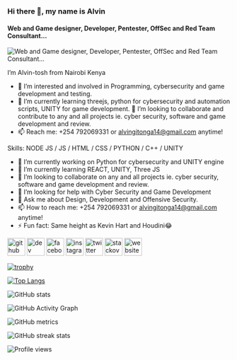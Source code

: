 ### Hi there 👋, my name is Alvin
#### Web and Game designer, Developer, Pentester, OffSec and Red Team Consultant...  
![Web and Game designer, Developer, Pentester, OffSec and Red Team Consultant...  ](https://github.com/alvin-tosh/alvin-tosh/blob/main/Helping%20Organisations.png)

I’m Alvin-tosh from Nairobi Kenya
- 👀 I’m interested and involved in Programming, cybersecurity and game development and testing.
- 🌱 I’m currently learning threejs, python for cybersecurity and automation scripts, UNITY for game development.
💞️ I’m looking to collaborate and contribute to any and all projects ie. cyber security, software and game development and review.
- 📫 Reach me: +254 792069331 or alvingitonga14@gmail.com anytime!


Skills: NODE JS / JS / HTML / CSS / PYTHON / C++ / UNITY

- 🔭 I’m currently working on  Python for cybersecurity and UNITY engine  
- 🌱 I’m currently learning REACT, UNITY, Three JS 
- 👯 I’m looking to collaborate on any and all projects ie. cyber security, software and game development and review. 
- 🤔 I’m looking for help with Cyber Security and Game Development 
- 💬 Ask me about Design, Development and Offensive Security. 
- 📫 How to reach me: +254 792069331 or alvingitonga14@gmail.com anytime! 
- ⚡ Fun fact: Same height as Kevin Hart and Houdini:joy: 


[<img src='https://cdn.jsdelivr.net/npm/simple-icons@3.0.1/icons/github.svg' alt='github' height='40'>](https://github.com/alvin-tosh)  [<img src='https://cdn.jsdelivr.net/npm/simple-icons@3.0.1/icons/dev-dot-to.svg' alt='dev' height='40'>](https://dev.to/alvin_tosh)  [<img src='https://cdn.jsdelivr.net/npm/simple-icons@3.0.1/icons/facebook.svg' alt='facebook' height='40'>](https://www.facebook.com/GITONGAalvin)  [<img src='https://cdn.jsdelivr.net/npm/simple-icons@3.0.1/icons/instagram.svg' alt='instagram' height='40'>](https://www.instagram.com/_palpatine69/)  [<img src='https://cdn.jsdelivr.net/npm/simple-icons@3.0.1/icons/twitter.svg' alt='twitter' height='40'>](https://twitter.com/gitonga_alvin)  [<img src='https://cdn.jsdelivr.net/npm/simple-icons@3.0.1/icons/stackoverflow.svg' alt='stackoverflow' height='40'>](https://stackoverflow.com/users/user:18108613)  [<img src='https://cdn.jsdelivr.net/npm/simple-icons@3.0.1/icons/icloud.svg' alt='website' height='40'>](https://chat-dapp.surge.sh/)  

[![trophy](https://github-profile-trophy.vercel.app/?username=alvin-tosh)](https://github.com/ryo-ma/github-profile-trophy)

[![Top Langs](https://github-readme-stats.vercel.app/api/top-langs/?username=alvin-tosh)](https://github.com/anuraghazra/github-readme-stats)

![GitHub stats](https://github-readme-stats.vercel.app/api?username=alvin-tosh&show_icons=true&count_private=true)  

![GitHub Activity Graph](https://activity-graph.herokuapp.com/graph?username=alvin-tosh)  

![GitHub metrics](https://metrics.lecoq.io/alvin-tosh)  

![GitHub streak stats](https://github-readme-streak-stats.herokuapp.com/?user=alvin-tosh)  

![Profile views](https://gpvc.arturio.dev/alvin-tosh)  

<!---
alvin-tosh/alvin-tosh is a ✨ special ✨ repository because its `README.md` (this file) appears on your GitHub profile.
You can click the Preview link to take a look at your changes.
--->
